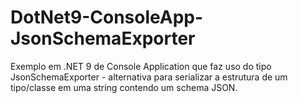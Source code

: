# DotNet9-ConsoleApp-JsonSchemaExporter
Exemplo em .NET 9 de Console Application que faz uso do tipo JsonSchemaExporter - alternativa para serializar a estrutura de um tipo/classe em uma string contendo um schema JSON.
